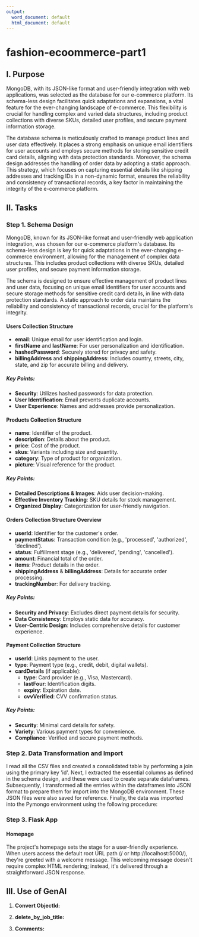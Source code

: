 ```yaml
---
output:
  word_document: default
  html_document: default
---
```

# fashion-ecoommerce-part1

## I. Purpose
MongoDB, with its JSON-like format and user-friendly integration with web applications, was selected as the database for our e-commerce platform. Its schema-less design facilitates quick adaptations and expansions, a vital feature for the ever-changing landscape of e-commerce. This flexibility is crucial for handling complex and varied data structures, including product collections with diverse SKUs, detailed user profiles, and secure payment information storage.

The database schema is meticulously crafted to manage product lines and user data effectively. It places a strong emphasis on unique email identifiers for user accounts and employs secure methods for storing sensitive credit card details, aligning with data protection standards. Moreover, the schema design addresses the handling of order data by adopting a static approach. This strategy, which focuses on capturing essential details like shipping addresses and tracking IDs in a non-dynamic format, ensures the reliability and consistency of transactional records, a key factor in maintaining the integrity of the e-commerce platform.


## II. Tasks
### Step 1. Schema Design
MongoDB, known for its JSON-like format and user-friendly web application integration, was chosen for our e-commerce platform's database. Its schema-less design is key for quick adaptations in the ever-changing e-commerce environment, allowing for the management of complex data structures. This includes product collections with diverse SKUs, detailed user profiles, and secure payment information storage.

The schema is designed to ensure effective management of product lines and user data, focusing on unique email identifiers for user accounts and secure storage methods for sensitive credit card details, in line with data protection standards. A static approach to order data maintains the reliability and consistency of transactional records, crucial for the platform's integrity.

#### Users Collection Structure
- **email**: Unique email for user identification and login.
- **firstName** and **lastName**: For user personalization and identification.
- **hashedPassword**: Securely stored for privacy and safety.
- **billingAddress** and **shippingAddress**: Includes country, streets, city, state, and zip for accurate billing and delivery.

##### Key Points:
- **Security**: Utilizes hashed passwords for data protection.
- **User Identification**: Email prevents duplicate accounts.
- **User Experience**: Names and addresses provide personalization.

#### Products Collection Structure
- **name**: Identifier of the product.
- **description**: Details about the product.
- **price**: Cost of the product.
- **skus**: Variants including size and quantity.
- **category**: Type of product for organization.
- **picture**: Visual reference for the product.

##### Key Points:
- **Detailed Descriptions & Images**: Aids user decision-making.
- **Effective Inventory Tracking**: SKU details for stock management.
- **Organized Display**: Categorization for user-friendly navigation.

#### Orders Collection Structure Overview
- **userId**: Identifier for the customer's order.
- **paymentStatus**: Transaction condition (e.g., 'processed', 'authorized', 'declined').
- **status**: Fulfillment stage (e.g., 'delivered', 'pending', 'cancelled').
- **amount**: Financial total of the order.
- **items**: Product details in the order.
- **shippingAddress** & **billingAddress**: Details for accurate order processing.
- **trackingNumber**: For delivery tracking.

##### Key Points:
- **Security and Privacy**: Excludes direct payment details for security.
- **Data Consistency**: Employs static data for accuracy.
- **User-Centric Design**: Includes comprehensive details for customer experience.

#### Payment Collection Structure
- **userId**: Links payment to the user.
- **type**: Payment type (e.g., credit, debit, digital wallets).
- **cardDetails** (if applicable):
  - **type**: Card provider (e.g., Visa, Mastercard).
  - **lastFour**: Identification digits.
  - **expiry**: Expiration date.
  - **cvvVerified**: CVV confirmation status.

##### Key Points:
- **Security**: Minimal card details for safety.
- **Variety**: Various payment types for convenience.
- **Compliance**: Verified and secure payment methods.


### Step 2. Data Transformation and Import
I read all the CSV files and created a consolidated table by performing a join using the primary key 'id'. Next, I extracted the essential columns as defined in the schema design, and these were used to create separate dataframes. Subsequently, I transformed all the entries within the dataframes into JSON format to prepare them for import into the MongoDB environment. These JSON files were also saved for reference. Finally, the data was imported into the Pymongo environment using the following procedure:




### Step 3. Flask App
#### Homepage
The project's homepage sets the stage for a user-friendly experience. When users access the default root URL path (/ or http://localhost:5000/), they're greeted with a welcome message. This welcoming message doesn't require complex HTML rendering; instead, it's delivered through a straightforward JSON response.


## III. Use of GenAI
1. **Convert ObjectId:**


2. **delete_by_job_title:**


3. **Comments:**



